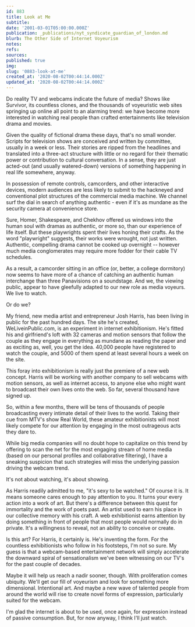 ```yaml
---
id: 883
title: Look at Me
subtitle: 
date: '2001-03-01T05:00:00.000Z'
publication: _publications/nyt_syndicate_guardian_of_london.md
blurb: The Other Side of Internet Voyeurism
notes: 
refs: 
sources: 
published: true
img: 
slug: '0883-look-at-me'
created_at: '2020-08-02T00:44:14.000Z'
updated_at: '2020-08-02T00:44:14.000Z'
---
```

Do reality TV and webcams indicate the future of media? Shows like Survivor, its countless clones, and the thousands of voyeuristic web sites springing up online all point to an alarming trend: we have become more interested in watching real people than crafted entertainments like television drama and movies.

Given the quality of fictional drama these days, that's no small wonder. Scripts for television shows are conceived and written by committee, usually in a week or less. Their stories are ripped from the headlines and translated into a three-act structure with little or no regard for their thematic power or contribution to cultural conversation. In a sense, they are just acted-out (and usually watered-down) versions of something happening in real life somewhere, anyway.

In possession of remote controls, camcorders, and other interactive devices, modern audiences are less likely to submit to the hackneyed and conventional plot structures of the commercial media machine. We channel surf the dial in search of anything authentic - even if it's as mundane as the security camera at convenience store.

Sure, Homer, Shakespeare, and Chekhov offered us windows into the human soul with dramas as authentic, or more so, than our experience of life itself. But these playwrights spent their lives honing their crafts. As the word "playwright" suggests, their works were wrought, not just written. Authentic, compelling drama cannot be cooked up overnight -- however much media conglomerates may require more fodder for their cable TV schedules.

As a result, a camcorder sitting in an office (or, better, a college dormitory) now seems to have more of a chance of catching an authentic human interchange than three Panavisions on a soundstage. And we, the viewing public, appear to have gleefully adapted to our new role as media voyeurs. We live to watch.

Or do we?

My friend, new media artist and entrepreneur Josh Harris, has been living in public for the past hundred days. The site he's created, WeLiveinPublic.com, is an experiment in internet exhibitionism. He's fitted his and girlfriend's loft with 32 cameras and motion sensors that follow the couple as they engage in everything as mundane as reading the paper and as exciting as, well, you get the idea. 40,000 people have registered to watch the couple, and 5000 of them spend at least several hours a week on the site.

This foray into exhibitionism is really just the premiere of a new web concept. Harris will be working with another company to sell webcams with motion sensors, as well as internet access, to anyone else who might want to broadcast their own lives onto the web. So far, several thousand have signed up.

So, within a few months, there will be tens of thousands of people broadcasting every intimate detail of their lives to the world. Taking their cue from MTV's show Real World, these amateur exhibitionists will most likely compete for our attention by engaging in the most outrageous acts they dare to.

While big media companies will no doubt hope to capitalize on this trend by offering to scan the net for the most engaging stream of home media (based on our personal profiles and collaborative filtering), I have a sneaking suspicion that such strategies will miss the underlying passion driving the webcam trend.

It's not about watching, it's about showing.

As Harris readily admitted to me, "it's sexy to be watched." Of course it is. It means someone cares enough to pay attention to you. It turns your every action into a work of art. But there's a difference between this quest for immortality and the work of poets past. An artist used to earn his place in our collective memory with his craft. A web exhibitionist earns attention by doing something in front of people that most people would normally do in private. It's a willingness to reveal, not an ability to conceive or create.

Is this art? For Harris, it certainly is. He's inventing the form. For the countless exhibitionists who follow in his footsteps, I'm not so sure. My guess is that a webcam-based entertainment network will simply accelerate the downward spiral of sensationalism we've been witnessing on our TV's for the past couple of decades.

Maybe it will help us reach a nadir sooner, though. With proliferation comes ubiquity. We'll get our fill of voyeurism and look for something more dimensional. Intentional art. And maybe a new wave of talented people from around the world will rise to create novel forms of expression, particularly suited for the webcam.

I'm glad the internet is about to be used, once again, for expression instead of passive consumption. But, for now anyway, I think I'll just watch.
